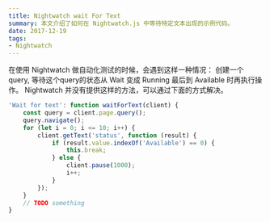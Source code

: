```yaml
---
title: Nightwatch wait For Text
summary: 本文介绍了如何在 Nightwatch.js 中等待特定文本出现的示例代码。
date: 2017-12-19
tags:
- Nightwatch
---
```


在使用 Nightwatch 做自动化测试的时候，会遇到这样一种情况：
创建一个 query, 等待这个query的状态从 Wait 变成 Running 最后到 Available 时再执行操作。
Nightwatch 并没有提供这样的方法，可以通过下面的方式解决。


```javascript
'Wait for text': function waitForText(client) {
    const query = client.page.query();
    query.navigate();
    for (let i = 0; i <= 10; i++) {
        client.getText('status', function (result) {
            if (result.value.indexOf('Available') == 0) {
                this.break;
            } else {
                client.pause(1000);
                i++;
            }
        });
    }
    // TODO something
}
```
